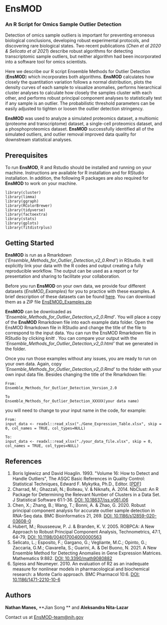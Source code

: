 # EnsMOD

### An R Script for Omics Sample Outlier Detection

Detection of omics sample outliers is important for preventing erroneous biological conclusions, developing robust experimental protocols, and discovering rare biological states. Two recent publications (*Chen et al 2020 & Selicato et al 2021*) describe robust algorithms for detecting transcriptomic sample outliers, but neither algorithm had been incorporated into a software tool for omics scientists. 

Here we describe our R script Ensemble Methods for Outlier Detection (**EnsMOD**) which incorporates both algorithms. **EnsMOD** calculates how closely the quantitation variation follows a normal distribution, plots the density curves of each sample to visualize anomalies, performs hierarchical cluster analyses to calculate how closely the samples cluster with each other, and performs robust principal component analyses to statistically test if any sample is an outlier. The probabilistic threshold parameters can be easily adjusted to tighten or loosen the outlier detection stringency. 

**EnsMOD** was used to analyze a simulated proteomics dataset, a multiomic (proteome and transcriptome) dataset, a single-cell proteomics dataset, and a phosphoproteomics dataset. **EnsMOD** successfully identified all of the simulated outliers, and outlier removal improved data quality for downstream statistical analyses. 


## Prerequisites

To run **EnsMOD**, R and Rstudio should be installed and running on your machine. Instructions are available for R installation and for RStudio installation. In addition, the following R packages are also required for **EnsMOD** to work on your machine. 

```code
library(cluster) 
library(limma)
library(ggraph)
library(RColorBrewer)
library(tidyverse)
library(factoextra)
library(stats)
library(gplots)
library(fitdistrplus)
```

## Getting Started

**EnsMOD** is run as a Rmarkdown (*'Ensemble_Methods_for_Outlier_Detection_v2_0.Rmd'*) in RStudio. It will explicitly link your data with the R codes and output creating a fully reproducible workflow. The output can be used as a report or for presentation and sharing to facilitate your collaboration. 

Before you run **EnsMOD** on your own data, we provide four different datasets (<i>EnsMOD_Examples</i>) for you to practice with these examples. A brief description of these datasets can be found <a href="./EnsMOD_Examples/EnsMOD_Examples_description.txt" target="_blank">here</a>. You can download them as a ZIP file <a href="./EnsMOD_Examples.zip" download>EnsEMOD_Examples.zip</a> 

**EnsMOD** can be downloaded as *'Ensemble_Methods_for_Outlier_Detection_v2_0.Rmd'*. You will place a copy of the **EnsMOD** Rmarkdown file into each example data folder. Open the EnsMOD Rmarkdown file in RStudio and change the title of the file to correspond to the input data. You can run the EnsMOD Rmarkdown file in RStudio by clicking *knitt* . You can compare your output with the *'Ensemble_Methods_for_Outlier_Detection_v2_0.html'* that we generated in the folder. 

Once you run those examples without any issues, you are ready to run on your own data.
Again, copy *'Ensemble_Methods_for_Outlier_Detection_v2_0.Rmd'* to the folder with your own input data file. Besides changing the title of the Rmarkdown file:

```Code
From:
Ensemble_Methods_for_Outlier_Detection_Version_2.0

To 
Ensemble_Methods_for_Outlier_Detection_XXXXX(your data name)
```

you will need to change to your input name in the code, for example:

```Code
From:
input_data <- readxl::read_xlsx("./Gene_Expression_Table.xlsx", skip = 0, col_names = TRUE, col_types=NULL)

To:
input_data <- readxl::read_xlsx("./your_data_file.xlsx", skip = 0, col_names = TRUE, col_types=NULL)

```

## References

<ol>
	<li>Boris Iglewicz and David Hoaglin. 1993. "Volume 16: How to Detect and Handle Outliers", The ASQC Basic References in Quality Control: Statistical Techniques, Edward F. Mykytka, Ph.D., Editor. [<a href="https://hwbdocuments.env.nm.gov/Los%20Alamos%20National%20Labs/TA%2054/11587.pdf" target=_blank>PDF</a>]
	<li>Charrad, M.; Ghazzali, N.; Boiteau, V. & Niknafs, A. 2014. NbClust: An R Package for Determining the Relevant Number of Clusters in a Data Set. J Statistical Software 61:1-36. <a href="https://doi.org/10.18637/jss.v061.i06" target=_blank>DOI: 10.18637/jss.v061.i06</a>
	<li>Chen, X.; Zhang, B.; Wang, T.; Bonni, A. & Zhao, G. 2020. Robust principal component analysis for accurate outlier sample detection in RNA-Seq data. BMC Bioinformatics 21, 269. <a href="https://doi.org/10.1186/s12859-020-03608-0" target=_blank> DOI: 10.1186/s12859-020-03608-0</a>
	<li>Hubert, M.; Rousseeuw, P. J. & Branden, K. V. 2005. ROBPCA: A New Approach to Robust Principal Component Analysis, Technometrics, 47:1, 64-79, <a href="https://doi.org/10.1198/004017004000000563" target=_blank>DOI: 10.1198/004017004000000563</a>
	<li>Selicato, L.; Esposito, F.;  Gargano, G.; Vegliante, M.C.; Opinto, G.; Zaccaria, G.M.; Ciavarella, S.; Guarini, A. & Del Buono, N.  2021. A New Ensemble Method for Detecting Anomalies in Gene Expression Matrices. Mathematics 9:882. <a href="https://doi.org/10.3390/math9080882" target=_blank>DOI: 10.3390/math9080882</a>
	<li>Spiess and Neumeyer. 2010. An evaluation of R2 as an inadequate measure for nonlinear models in pharmacological and biochemical research: a Monte Carlo approach. BMC Pharmacol 10:6. <a href="https://doi.org/10.1186/1471-2210-10-6" target=_blank>DOI: 10.1186/1471-2210-10-6</a>
</ol>


## Authors

**Nathan Manes,**
**Jian Song ** and
**Aleksandra Nita-Lazar**

Contact us at <a href="mailto:EnMOD-team@nih.gov">EnsMOD-team@nih.gov</a>  


